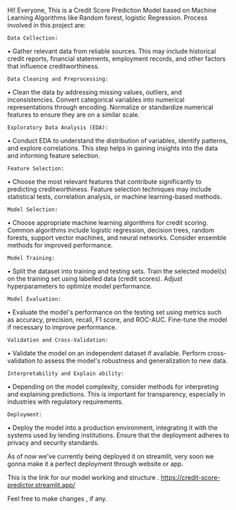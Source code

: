 HI! Everyone, 
This is a Credit Score Prediction Model based on Machine Learning Algorithms like Random forest, logistic Regression. 
Process involved in this project are: 

	Data Collection:
•	Gather relevant data from reliable sources. This may include historical credit reports, financial statements, employment records, and other factors that influence creditworthiness.

	Data Cleaning and Preprocessing:
•	Clean the data by addressing missing values, outliers, and inconsistencies. Convert categorical variables into numerical representations through encoding. Normalize or standardize numerical features to ensure they are on a similar scale.

	Exploratory Data Analysis (EDA):
•	Conduct EDA to understand the distribution of variables, identify patterns, and explore correlations. This step helps in gaining insights into the data and informing feature selection.


	Feature Selection:
•	Choose the most relevant features that contribute significantly to predicting creditworthiness. Feature selection techniques may include statistical tests, correlation analysis, or machine learning-based methods.

	Model Selection:
•	Choose appropriate machine learning algorithms for credit scoring. Common algorithms include logistic regression, decision trees, random forests, support vector machines, and neural networks. Consider ensemble methods for improved performance.

	Model Training:
•	Split the dataset into training and testing sets. Train the selected model(s) on the training set using labelled data (credit scores). Adjust hyperparameters to optimize model performance.

	Model Evaluation:
•	Evaluate the model's performance on the testing set using metrics such as accuracy, precision, recall, F1 score, and ROC-AUC. Fine-tune the model if necessary to improve performance.


	Validation and Cross-Validation:
•	Validate the model on an independent dataset if available. Perform cross-validation to assess the model's robustness and generalization to new data.

	Interpretability and Explain ability:
•	Depending on the model complexity, consider methods for interpreting and explaining predictions. This is important for transparency, especially in industries with regulatory requirements.

	Deployment:
•	Deploy the model into a production environment, integrating it with the systems used by lending institutions. Ensure that the deployment adheres to privacy and security standards.

As of now we've currently being deployed it on streamlit, very soon we gonna make it a perfect deployment through website or app. 


This is the link for our model working and structure . 
https://credit-score-predictor.streamlit.app/ 


Feel free to make changes , if any. 

